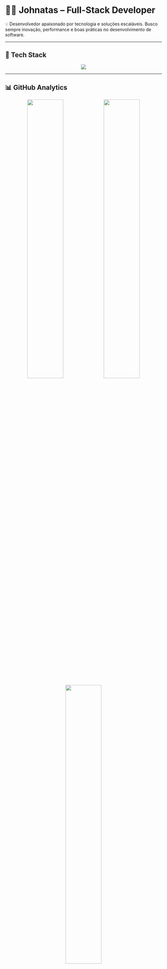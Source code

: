 # 👨‍💻 Johnatas – Full-Stack Developer  

💡 Desenvolvedor apaixonado por tecnologia e soluções escaláveis. Busco sempre inovação, performance e boas práticas no desenvolvimento de software.  

---

## 🚀 Tech Stack  

<p align="center">
  <img src="https://skillicons.dev/icons?i=js,ts,react,nodejs,py,html,css,mongodb,mysql,postgres,express,flask,git,docker" />
</p>

---

## 📊 GitHub Analytics  

<p align="center">
  <img width="48%" src="https://github-readme-stats.vercel.app/api?username=j0hnatasdev&show_icons=true&theme=radical&count_private=true" />
  <img width="48%" src="https://github-readme-streak-stats.herokuapp.com/?user=j0hnatasdev&theme=radical" />
</p>

<p align="center">
  <img width="48%" src="https://github-readme-stats.vercel.app/api/top-langs/?username=j0hnatasdev&layout=compact&theme=radical" />
</p>

---

## 🌍 Onde me encontrar  

<p align="center">
  <a href="mailto:contato@johnatasdev.com">
    <img src="https://img.shields.io/badge/Email-contato%40johnatasdev.com-red?style=for-the-badge&logo=gmail&logoColor=white" />
  </a>
  <a href="https://instagram.com/johnatasdev">
    <img src="https://img.shields.io/badge/Instagram-%40johnatasdev-%23E4405F?style=for-the-badge&logo=instagram&logoColor=white" />
  </a>
  <a href="https://github.com/j0hnatasdev">
    <img src="https://img.shields.io/badge/GitHub-j0hnatasdev-181717?style=for-the-badge&logo=github" />
  </a>
</p>
